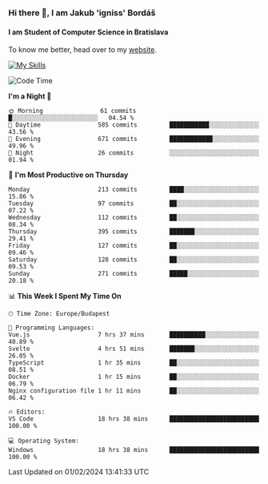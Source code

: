 ### Hi there 👋, I am Jakub 'igniss' Bordáš

#### I am Student of Computer Science in Bratislava
To know me better, head over to my [website](https://bordas.sk).

[![My Skills](https://skillicons.dev/icons?i=js,html,css,figma,svelte,java,kotlin,python,postgresql,typescript,nest,nodejs)](https://bordas.sk)


<!--START_SECTION:waka-->
![Code Time](http://img.shields.io/badge/Code%20Time-1%2C387%20hrs%2048%20mins-blue)

**I'm a Night 🦉** 

```text
🌞 Morning                61 commits          █░░░░░░░░░░░░░░░░░░░░░░░░   04.54 % 
🌆 Daytime                585 commits         ███████████░░░░░░░░░░░░░░   43.56 % 
🌃 Evening                671 commits         ████████████░░░░░░░░░░░░░   49.96 % 
🌙 Night                  26 commits          ░░░░░░░░░░░░░░░░░░░░░░░░░   01.94 % 
```
📅 **I'm Most Productive on Thursday** 

```text
Monday                   213 commits         ████░░░░░░░░░░░░░░░░░░░░░   15.86 % 
Tuesday                  97 commits          ██░░░░░░░░░░░░░░░░░░░░░░░   07.22 % 
Wednesday                112 commits         ██░░░░░░░░░░░░░░░░░░░░░░░   08.34 % 
Thursday                 395 commits         ███████░░░░░░░░░░░░░░░░░░   29.41 % 
Friday                   127 commits         ██░░░░░░░░░░░░░░░░░░░░░░░   09.46 % 
Saturday                 128 commits         ██░░░░░░░░░░░░░░░░░░░░░░░   09.53 % 
Sunday                   271 commits         █████░░░░░░░░░░░░░░░░░░░░   20.18 % 
```


📊 **This Week I Spent My Time On** 

```text
🕑︎ Time Zone: Europe/Budapest

💬 Programming Languages: 
Vue.js                   7 hrs 37 mins       ██████████░░░░░░░░░░░░░░░   40.89 % 
Svelte                   4 hrs 51 mins       ███████░░░░░░░░░░░░░░░░░░   26.05 % 
TypeScript               1 hr 35 mins        ██░░░░░░░░░░░░░░░░░░░░░░░   08.51 % 
Docker                   1 hr 15 mins        ██░░░░░░░░░░░░░░░░░░░░░░░   06.79 % 
Nginx configuration file 1 hr 11 mins        ██░░░░░░░░░░░░░░░░░░░░░░░   06.42 % 

🔥 Editors: 
VS Code                  18 hrs 38 mins      █████████████████████████   100.00 % 

💻 Operating System: 
Windows                  18 hrs 38 mins      █████████████████████████   100.00 % 
```


 Last Updated on 01/02/2024 13:41:33 UTC
<!--END_SECTION:waka-->
